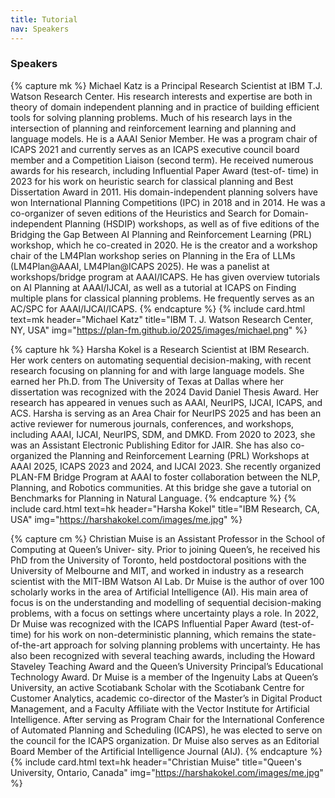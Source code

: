 ```yaml
---
title: Tutorial
nav: Speakers
---
```



### Speakers

{% capture mk %}
Michael Katz is a Principal Research Scientist at IBM T.J. Watson Research Center. His research interests and expertise are both in theory of domain independent planning and in
practice of building efficient tools for solving planning problems. Much of his research lays
in the intersection of planning and reinforcement learning and planning and language models.
He is a AAAI Senior Member. He was a program chair of ICAPS 2021 and currently serves
as an ICAPS executive council board member and a Competition Liaison (second term).
He received numerous awards for his research, including Influential Paper Award (test-of-
time) in 2023 for his work on heuristic search for classical planning and Best Dissertation
Award in 2011. His domain-independent planning solvers have won International Planning
Competitions (IPC) in 2018 and in 2014. He was a co-organizer of seven editions of the
Heuristics and Search for Domain-independent Planning (HSDIP) workshops, as well as of
five editions of the Bridging the Gap Between AI Planning and Reinforcement Learning
(PRL) workshop, which he co-created in 2020. He is the creator and a workshop chair
of the LM4Plan workshop series on Planning in the Era of LLMs (LM4Plan@AAAI,
LM4Plan@ICAPS 2025). He was a panelist at workshops/bridge program at AAAI/ICAPS.
He has given overview tutorials on AI Planning at AAAI/IJCAI, as well as a tutorial at
ICAPS on Finding multiple plans for classical planning problems. He frequently serves as
an AC/SPC for AAAI/IJCAI/ICAPS.
{% endcapture %}
{% include card.html text=mk header="Michael Katz" title="IBM T. J. Watson Research Center, NY, USA" img="https://plan-fm.github.io/2025/images/michael.png" %}


{% capture hk %}
Harsha Kokel is a Research Scientist at IBM Research. Her work centers on automating
sequential decision-making, with recent research focusing on planning for and with large
language models. She earned her Ph.D. from The University of Texas at Dallas where her
dissertation was recognized with the 2024 David Daniel Thesis Award. Her research has
appeared in venues such as AAAI, NeurIPS, IJCAI, ICAPS, and ACS.
Harsha is serving as an Area Chair for NeurIPS 2025 and has been an active reviewer for
numerous journals, conferences, and workshops, including AAAI, IJCAI, NeurIPS, SDM,
and DMKD. From 2020 to 2023, she was an Assistant Electronic Publishing Editor for JAIR.
She has also co-organized the Planning and Reinforcement Learning (PRL) Workshops at
AAAI 2025, ICAPS 2023 and 2024, and IJCAI 2023. She recently organized PLAN-FM
Bridge Program at AAAI to foster collaboration between the NLP, Planning, and Robotics
communities. At this bridge she gave a tutorial on Benchmarks for Planning in Natural
Language.
{% endcapture %}
{% include card.html text=hk header="Harsha Kokel" title="IBM Research, CA, USA" img="https://harshakokel.com/images/me.jpg" %}


{% capture cm %}
Christian Muise is an Assistant Professor in the School of Computing at Queen’s Univer-
sity. Prior to joining Queen’s, he received his PhD from the University of Toronto, held
postdoctoral positions with the University of Melbourne and MIT, and worked in industry
as a research scientist with the MIT-IBM Watson AI Lab. Dr Muise is the author of over
100 scholarly works in the area of Artificial Intelligence (AI). His main area of focus is
on the understanding and modelling of sequential decision-making problems, with a focus
on settings where uncertainty plays a role. In 2022, Dr Muise was recognized with the
ICAPS Influential Paper Award (test-of-time) for his work on non-deterministic planning,
which remains the state-of-the-art approach for solving planning problems with uncertainty.
He has also been recognized with several teaching awards, including the Howard Staveley
Teaching Award and the Queen’s University Principal’s Educational Technology Award.
Dr Muise is a member of the Ingenuity Labs at Queen’s University, an active Scotiabank
Scholar with the Scotiabank Centre for Customer Analytics, academic co-director of the
Master’s in Digital Product Management, and a Faculty Affiliate with the Vector Institute for
Artificial Intelligence. After serving as Program Chair for the International Conference of
Automated Planning and Scheduling (ICAPS), he was elected to serve on the council for the
ICAPS organization. Dr Muise also serves as an Editorial Board Member of the Artificial
Intelligence Journal (AIJ).
{% endcapture %}
{% include card.html text=hk header="Christian Muise" title="Queen's University, Ontario, Canada" img="https://harshakokel.com/images/me.jpg" %}
